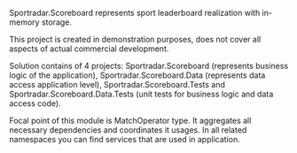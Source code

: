 Sportradar.Scoreboard represents sport leaderboard realization with in-memory storage.

This project is created in demonstration purposes, does not cover all aspects of actual commercial development.

Solution contains of 4 projects: Sportradar.Scoreboard (represents business logic of the application), Sportradar.Scoreboard.Data (represents data access application level), Sportradar.Scoreboard.Tests and Sportradar.Scoreboard.Data.Tests (unit tests for business logic and data access code).

Focal point of this module is MatchOperator type. It aggregates all necessary dependencies and coordinates it usages. In all related namespaces you can find services that are used in application.
